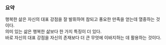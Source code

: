 
### 요약

행복한 삶은 자신의 대표 강점을 잘 발휘하여 참되고 풍요한 만족을 얻는데 열중하는 것이다.  
의미 있는 삶은 행복한 삶보다 한 가지 특징이 더 있다.  
바로 자신의 대표 강점을 자신의 존재보다 더 큰 무엇에 이바지하는 데 활용하는 것이다.
